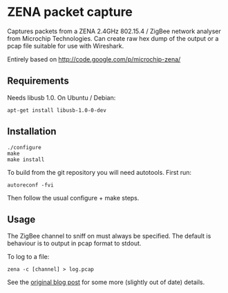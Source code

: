 ZENA packet capture
===================

Captures packets from a ZENA 2.4GHz 802.15.4 / ZigBee network analyser
from Microchip Technologies. Can create raw hex dump of the output or
a pcap file suitable for use with Wireshark.

Entirely based on http://code.google.com/p/microchip-zena/

Requirements
------------

Needs libusb 1.0.  On Ubuntu / Debian:

    apt-get install libusb-1.0-0-dev

Installation
------------

    ./configure
    make
    make install

To build from the git repository you will need autotools. First run:

    autoreconf -fvi

Then follow the usual configure + make steps.

Usage
-----
The ZigBee channel to sniff on must always be specified. The default is behaviour is to output in pcap format to stdout.

To log to a file:

    zena -c [channel] > log.pcap

See the [original blog post][blog] for some more (slightly out of date) details.

[blog]: http://jdesbonnet.blogspot.co.uk/2011/02/using-microchip-zena-zigbee802154.html